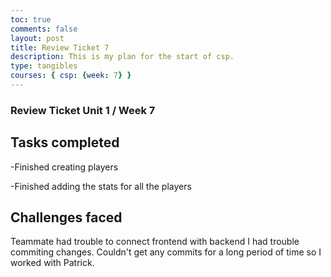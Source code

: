 ```yaml
---
toc: true
comments: false
layout: post
title: Review Ticket 7
description: This is my plan for the start of csp.
type: tangibles
courses: { csp: {week: 7} }
---
```



### Review Ticket Unit 1 / Week 7
## Tasks completed
-Finished creating players 

-Finished adding the stats for all the players


## Challenges faced
Teammate had trouble to connect frontend with backend
I had trouble commiting changes. Couldn't get any commits for a long period of time so I worked with Patrick.
